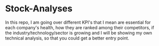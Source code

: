# Stock-Analyses
In this repo, I am going over different KPI's that I mean are essential for each company's health, how they are ranked among their competitors, if the industry/technology/sector is growing and I will be showing my own technical analysis, so that you could get a better entry point.
